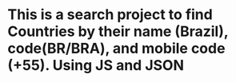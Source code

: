  # This is a search project to find Countries by their name (Brazil), code(BR/BRA), and mobile code (+55). Using JS and JSON
